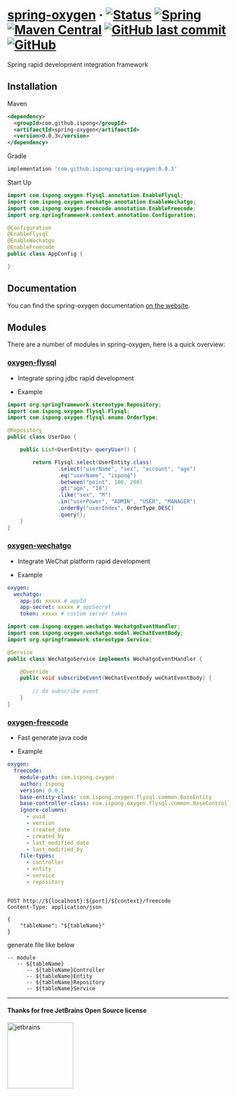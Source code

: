 # [spring-oxygen](https://github.com/ispong/spring-oxygen) · [![Status](https://img.shields.io/badge/status-developing-ff69b4?style=flat-square)](https://github.com/ispong/spring-oxygen) [![Spring](https://img.shields.io/badge/spring-2.2.x-blue?style=flat-square)](https://spring.io/) [![Maven Central](https://img.shields.io/maven-central/v/com.github.ispong/spring-oxygen-flysql?style=flat-square)](https://search.maven.org/search?q=g:com.github.ispong) [![GitHub last commit](https://img.shields.io/github/last-commit/ispong/spring-oxygen?style=flat-square)](https://github.com/ispong/spring-oxygen) [![GitHub](https://img.shields.io/github/license/ispong/spring-oxygen?style=flat-square)](https://github.com/ispong/spring-oxygen/blob/master/LICENSE)

Spring rapid development integration framework

## Installation

Maven

```xml
<dependency>
  <groupId>com.github.ispong</groupId>
  <artifaectId>spring-oxygen</artifaectId>
  <version>0.0.3</version>
</dependency>
```

Gradle

```groovy
implementation 'com.github.ispong:spring-oxygen:0.0.3'
```

Start Up

```java
import com.ispong.oxygen.flysql.annotation.EnableFlysql;
import com.ispong.oxygen.wechatgo.annotation.EnableWechatgo;
import com.ispong.oxygen.freecode.annotation.EnableFreecode;
import org.springframework.context.annotation.Configuration;

@Configuration
@EnableFlysql
@EnableWechatgo
@EnableFreecode
public class AppConfig {

}
```

## Documentation

You can find the spring-oxygen documentation [on the website](https://ispong.gitee.io/spring-oxygen).  

## Modules

There are a number of modules in spring-oxygen, here is a quick overview:

### [oxygen-flysql](https://ispong.gitee.io/spring-oxygen)

- Integrate spring jdbc rapid development

- Example

```java
import org.springframework.stereotype.Repository;
import com.ispong.oxygen.flysql.Flysql;
import com.ispong.oxygen.flysql.enums.OrderType;

@Repository
public class UserDao {

    public List<UserEntity> queryUser() {

        return Flysql.select(UserEntity.class)
                .select("userName", "sex", "account", "age")
                .eq("userName", "ispong")
                .between("point", 100, 200)
                .gt("age", "18")
                .like("sex", "M")
                .in("userPower", "ADMIN", "USER", "MANAGER")
                .orderBy("userIndex", OrderType.DESC)
                .query();
    }
}
```

### [oxygen-wechatgo](https://ispong.gitee.io/spring-oxygen)

- Integrate WeChat platform rapid development

- Example

```yaml
oxygen:
  wechatgo:
    app-id: xxxxx # appId
    app-secret: xxxxx # appSecret
    token: xxxxx # custom server token
```

```java
import com.ispong.oxygen.wechatgo.WechatgoEventHandler;
import com.ispong.oxygen.wechatgo.model.WeChatEventBody;
import org.springframework.stereotype.Service;

@Service
public class WechatgoService implements WechatgoEventHandler {

    @Override
    public void subscribeEvent(WeChatEventBody weChatEventBody) {
        
        // do subscribe event
    }
}
```

### [oxygen-freecode](https://ispong.gitee.io/spring-oxygen)

- Fast generate java code

- Example

```yaml
oxygen:
  freecode:
    module-path: com.ispong.oxygen 
    author: ispong 
    version: 0.0.1 
    base-entity-class: com.ispong.oxygen.flysql.common.BaseEntity
    base-controller-class: com.ispong.oxygen.flysql.common.BaseController 
    ignore-columns: 
      - uuid
      - version
      - created_date
      - created_by
      - last_modified_date
      - last_modified_by
    file-types: 
      - controller
      - entity
      - service
      - repository
```

```http 

POST http://${localhost}:${port}/${context}/freecode
Content-Type: application/json

{
    "tableName": "${tableName}"
}
```

 generate file like below
 
```text
-- module
   -- ${tableName}
      -- ${tableName}Controller
      -- ${tableName}Entity
      -- ${tableName}Repository
      -- ${tableName}Service
```

***

#### Thanks for free JetBrains Open Source license

<a href="https://www.jetbrains.com/?from=spring-oxygen" target="_blank"><img src="https://github.com/ispong/spring-oxygen/blob/master/docs/idea/jetbrains.png?raw=true" height="150" alt="jetbrains"/></a>
